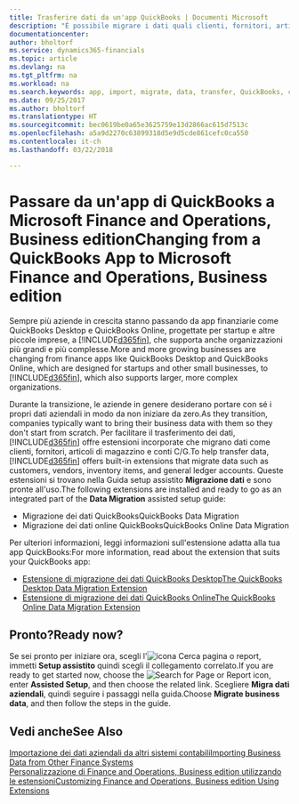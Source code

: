 ```yaml
---
title: Trasferire dati da un'app QuickBooks | Documenti Microsoft
description: "È possibile migrare i dati quali clienti, fornitori, articoli in magazzino e conti C/G dalle app di QuickBooks a Finance and Operations, Business edition."
documentationcenter: 
author: bholtorf
ms.service: dynamics365-financials
ms.topic: article
ms.devlang: na
ms.tgt_pltfrm: na
ms.workload: na
ms.search.keywords: app, import, migrate, data, transfer, QuickBooks, customize
ms.date: 09/25/2017
ms.author: bholtorf
ms.translationtype: HT
ms.sourcegitcommit: bec0619be0a65e3625759e13d2866ac615d7513c
ms.openlocfilehash: a5a9d2270c63899318d5e9d5cde861cefc0ca550
ms.contentlocale: it-ch
ms.lasthandoff: 03/22/2018

---
```



# <a name="changing-from-a-quickbooks-app-to-microsoft-finance-and-operations-business-edition"></a><span data-ttu-id="6d3c2-103">Passare da un'app di QuickBooks a Microsoft Finance and Operations, Business edition</span><span class="sxs-lookup"><span data-stu-id="6d3c2-103">Changing from a QuickBooks App to Microsoft Finance and Operations, Business edition</span></span>
<span data-ttu-id="6d3c2-104">Sempre più aziende in crescita stanno passando da app finanziarie come QuickBooks Desktop e QuickBooks Online, progettate per startup e altre piccole imprese, a [!INCLUDE[d365fin](includes/d365fin_md.md)], che supporta anche organizzazioni più grandi e più complesse.</span><span class="sxs-lookup"><span data-stu-id="6d3c2-104">More and more growing businesses are changing from finance apps like QuickBooks Desktop and QuickBooks Online, which are designed for startups and other small businesses, to [!INCLUDE[d365fin](includes/d365fin_md.md)], which also supports larger, more complex organizations.</span></span> 

<span data-ttu-id="6d3c2-105">Durante la transizione, le aziende in genere desiderano portare con sé i propri dati aziendali in modo da non iniziare da zero.</span><span class="sxs-lookup"><span data-stu-id="6d3c2-105">As they transition, companies typically want to bring their business data with them so they don't start from scratch.</span></span> <span data-ttu-id="6d3c2-106">Per facilitare il trasferimento dei dati, [!INCLUDE[d365fin](includes/d365fin_md.md)] offre estensioni incorporate che migrano dati come clienti, fornitori, articoli di magazzino e conti C/G.</span><span class="sxs-lookup"><span data-stu-id="6d3c2-106">To help transfer data, [!INCLUDE[d365fin](includes/d365fin_md.md)] offers built-in extensions that migrate data such as customers, vendors, inventory items, and general ledger accounts.</span></span> <span data-ttu-id="6d3c2-107">Queste estensioni si trovano nella Guida setup assistito **Migrazione dati** e sono pronte all'uso.</span><span class="sxs-lookup"><span data-stu-id="6d3c2-107">The following extensions are installed and ready to go as an integrated part of the **Data Migration** assisted setup guide:</span></span>

* <span data-ttu-id="6d3c2-108">Migrazione dei dati QuickBooks</span><span class="sxs-lookup"><span data-stu-id="6d3c2-108">QuickBooks Data Migration</span></span> 
* <span data-ttu-id="6d3c2-109">Migrazione dei dati online QuickBooks</span><span class="sxs-lookup"><span data-stu-id="6d3c2-109">QuickBooks Online Data Migration</span></span>

<span data-ttu-id="6d3c2-110">Per ulteriori informazioni, leggi informazioni sull'estensione adatta alla tua app QuickBooks:</span><span class="sxs-lookup"><span data-stu-id="6d3c2-110">For more information, read about the extension that suits your QuickBooks app:</span></span>   

* [<span data-ttu-id="6d3c2-111">Estensione di migrazione dei dati QuickBooks Desktop</span><span class="sxs-lookup"><span data-stu-id="6d3c2-111">The QuickBooks Desktop Data Migration Extension</span></span>](ui-extensions-quickbooks-data-migration.md)
* [<span data-ttu-id="6d3c2-112">Estensione di migrazione dei dati QuickBooks Online</span><span class="sxs-lookup"><span data-stu-id="6d3c2-112">The QuickBooks Online Data Migration Extension</span></span>](ui-extensions-quickbooks-online-data-migration.md)

## <a name="ready-now"></a><span data-ttu-id="6d3c2-113">Pronto?</span><span class="sxs-lookup"><span data-stu-id="6d3c2-113">Ready now?</span></span>
<span data-ttu-id="6d3c2-114">Se sei pronto per iniziare ora, scegli l'![icona Cerca pagina o report](media/ui-search/search_small.png "icona Cerca pagina o report"), immetti **Setup assistito** quindi scegli il collegamento correlato.</span><span class="sxs-lookup"><span data-stu-id="6d3c2-114">If you are ready to get started now, choose the ![Search for Page or Report](media/ui-search/search_small.png "Search for Page or Report icon") icon, enter **Assisted Setup**, and then choose the related link.</span></span> <span data-ttu-id="6d3c2-115">Scegliere **Migra dati aziendali**, quindi seguire i passaggi nella guida.</span><span class="sxs-lookup"><span data-stu-id="6d3c2-115">Choose **Migrate business data**, and then follow the steps in the guide.</span></span>

## <a name="see-also"></a><span data-ttu-id="6d3c2-116">Vedi anche</span><span class="sxs-lookup"><span data-stu-id="6d3c2-116">See Also</span></span>
[<span data-ttu-id="6d3c2-117">Importazione dei dati aziendali da altri sistemi contabili</span><span class="sxs-lookup"><span data-stu-id="6d3c2-117">Importing Business Data from Other Finance Systems</span></span>](upload-data.md)  
[<span data-ttu-id="6d3c2-118">Personalizzazione di Finance and Operations, Business edition utilizzando le estensioni</span><span class="sxs-lookup"><span data-stu-id="6d3c2-118">Customizing Finance and Operations, Business edition Using Extensions</span></span>](ui-extensions.md)   

